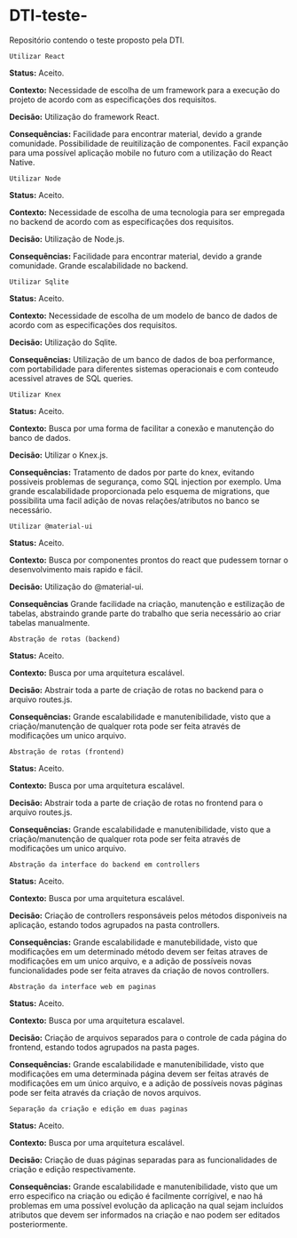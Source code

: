 # DTI-teste-
Repositório contendo o teste proposto pela DTI.

	Utilizar React
	
**Status:**
Aceito.

**Contexto:**
Necessidade de escolha de um framework para a execução do projeto de acordo com as especificações dos requisitos.

**Decisão:**
Utilização do framework React.

**Consequências:**
Facilidade para encontrar material, devido a grande comunidade. Possibilidade de reuitilização de componentes. Facil expanção para uma possível aplicação mobile no futuro com a utilização do React Native.

	Utilizar Node

**Status:**
Aceito.

**Contexto:**
Necessidade de escolha de uma tecnologia para ser empregada no backend de acordo com as especificações dos requisitos.

**Decisão:**
Utilização de Node.js.

**Consequências:**
Facilidade para encontrar material, devido a grande comunidade. Grande escalabilidade no backend.

	Utilizar Sqlite

**Status:**
Aceito.

**Contexto:**
Necessidade de escolha de um modelo de banco de dados de acordo com as especificações dos requisitos.

**Decisão:**
Utilização do Sqlite.

**Consequências:**
Utilização de um banco de dados de boa performance, com portabilidade para diferentes sistemas operacionais e com conteudo acessivel atraves de SQL queries.

	Utilizar Knex

**Status:**
Aceito.

**Contexto:**
Busca por uma forma de facilitar a conexão e manutenção do banco de dados.

**Decisão:**
Utilizar o Knex.js.

**Consequências:**
Tratamento de dados por parte do knex, evitando possiveis problemas de segurança, como SQL injection por exemplo. Uma grande escalabilidade proporcionada pelo esquema de migrations, que possibilita uma facil adição de novas relações/atributos no banco se necessário.

	Utilizar @material-ui

**Status:**
Aceito.

**Contexto:**
Busca por componentes prontos do react que pudessem tornar o desenvolvimento mais rapido e fácil.

**Decisão:**
Utilização do @material-ui.

**Consequências**
Grande facilidade na criação, manutenção e estilização de tabelas, abstraindo grande parte do trabalho que seria necessário ao criar tabelas manualmente.

	Abstração de rotas (backend)

**Status:**
Aceito.

**Contexto:**
Busca por uma arquitetura escalável.

**Decisão:**
Abstrair toda a parte de criação de rotas no backend para o arquivo routes.js.

**Consequências:**
Grande escalabilidade e manutenibilidade, visto que a criação/manutenção de qualquer rota pode ser feita através de modificações um unico arquivo.

	Abstração de rotas (frontend)

**Status:**
Aceito.

**Contexto:**
Busca por uma arquitetura escalável.

**Decisão:**
Abstrair toda a parte de criação de rotas no frontend para o arquivo routes.js.

**Consequências:**
Grande escalabilidade e manutenibilidade, visto que a criação/manutenção de qualquer rota pode ser feita através de modificações um unico arquivo.

	Abstração da interface do backend em controllers

**Status:**
Aceito.

**Contexto:**
Busca por uma arquitetura escalável.

**Decisão:**
Criação de controllers responsáveis pelos métodos disponiveis na aplicação, estando todos agrupados na pasta controllers.

**Consequências:**
Grande escalabilidade e manutebilidade, visto que modificações em um determinado método devem ser feitas atraves de modificações em um unico arquivo, e a adição de possíveis novas funcionalidades pode ser feita atraves da criação de novos controllers.

	Abstração da interface web em paginas

**Status:**
Aceito.

**Contexto:**
Busca por uma arquitetura escalavel.

**Decisão:**
Criação de arquivos separados para o controle de cada página do frontend, estando todos agrupados na pasta pages.

**Consequências:**
Grande escalabilidade e manutenibilidade, visto que modificações em uma determinada página devem ser feitas através de modificações em um único arquivo, e a adição de possíveis novas páginas pode ser feita através da criação de novos arquivos.

	Separação da criação e edição em duas paginas

**Status:**
Aceito.

**Contexto:**
Busca por uma arquitetura escalável.

**Decisão:**
Criação de duas páginas separadas para as funcionalidades de criação e edição respectivamente.

**Consequências:**
Grande escalabilidade e manutenibilidade, visto que um erro especifico na criação ou edição é facilmente corrígivel, e nao há problemas em uma possível evolução da aplicação na qual sejam incluídos atributos que devem ser informados na criação e nao podem ser editados posteriormente.
